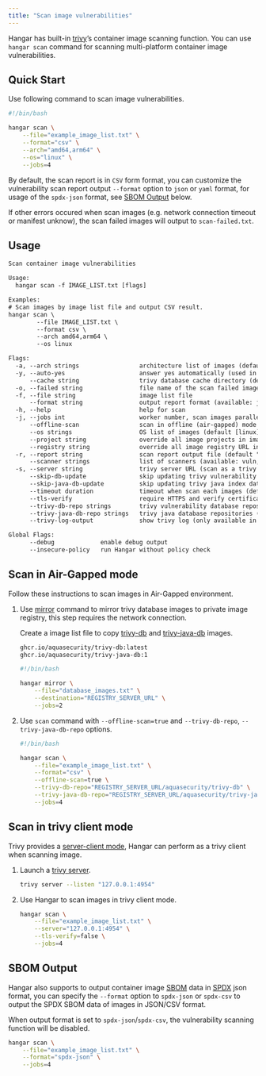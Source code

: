 ```yaml
---
title: "Scan image vulnerabilities"
---
```


Hangar has built-in [trivy](https://aquasecurity.github.io/trivy/)’s container image scanning function. You can use `hangar scan` command for scanning multi-platform container image vulnerabilities.

## Quick Start

Use following command to scan image vulnerabilities.

```bash
#!/bin/bash

hangar scan \
    --file="example_image_list.txt" \
    --format="csv" \
    --arch="amd64,arm64" \
    --os="linux" \
    --jobs=4
```

By default, the scan report is in `CSV` form format, you can customize the vulnerability scan report output `--format` option to `json` or `yaml` format, for usage of the `spdx-json` format, see [SBOM Output](#sbom-output) below.

If other errors occured when scan images (e.g. network connection timeout or manifest unknow), the scan failed images will output to `scan-failed.txt`.

## Usage

```txt title="hangar scan --help"
Scan container image vulnerabilities

Usage:
  hangar scan -f IMAGE_LIST.txt [flags]

Examples:
# Scan images by image list file and output CSV result.
hangar scan \
        --file IMAGE_LIST.txt \
        --format csv \
        --arch amd64,arm64 \
        --os linux

Flags:
  -a, --arch strings                 architecture list of images (default [amd64,arm64])
  -y, --auto-yes                     answer yes automatically (used in shell script)
      --cache string                 trivy database cache directory (default "/home/USERNAME/.cache/trivy")
  -o, --failed string                file name of the scan failed image list (default "scan-failed.txt")
  -f, --file string                  image list file
      --format string                output report format (available: json,yaml,csv,spdx-csv,spdx-json) (default "csv")
  -h, --help                         help for scan
  -j, --jobs int                     worker number, scan images parallelly (1-20) (default 1)
      --offline-scan                 scan in offline (air-gapped) mode
      --os strings                   OS list of images (default [linux])
      --project string               override all image projects in image list
      --registry string              override all image registry URL in image list
  -r, --report string                scan report output file (default "scan-report.[FORMAT]")
      --scanner strings              list of scanners (available: vuln,misconfig,secret,license) (default [vuln])
  -s, --server string                trivy server URL (scan as a trivy client mode)
      --skip-db-update               skip updating trivy vulnerability database
      --skip-java-db-update          skip updating trivy java index database
      --timeout duration             timeout when scan each images (default 10m0s)
      --tls-verify                   require HTTPS and verify certificates (default true)
      --trivy-db-repo strings        trivy vulnerability database repositories (default [public.ecr.aws/aquasecurity/trivy-db:2,ghcr.io/aquasecurity/trivy-db:2])
      --trivy-java-db-repo strings   trivy java database repositories (default [public.ecr.aws/aquasecurity/trivy-java-db:1,ghcr.io/aquasecurity/trivy-java-db:1])
      --trivy-log-output             show trivy log (only available in single worker mode)

Global Flags:
      --debug             enable debug output
      --insecure-policy   run Hangar without policy check
```

## Scan in Air-Gapped mode

Follow these instructions to scan images in Air-Gapped environment.

1. Use [mirror](/docs/v1.9/mirror/mirror) command to mirror trivy database images to private image registry, this step requires the network connection.

    Create a image list file to copy [trivy-db](https://github.com/aquasecurity/trivy-db/pkgs/container/trivy-db) and [trivy-java-db](https://github.com/aquasecurity/trivy-java-db/pkgs/container/trivy-java-db) images.

    ```txt title="database_images.txt"
    ghcr.io/aquasecurity/trivy-db:latest
    ghcr.io/aquasecurity/trivy-java-db:1
    ```

    ```bash
    #!/bin/bash

    hangar mirror \
        --file="database_images.txt" \
        --destination="REGISTRY_SERVER_URL" \
        --jobs=2
    ```

1. Use `scan` command with `--offline-scan=true` and `--trivy-db-repo`, `--trivy-java-db-repo` options.

    ```bash
    #!/bin/bash

    hangar scan \
        --file="example_image_list.txt" \
        --format="csv" \
        --offline-scan=true \
        --trivy-db-repo="REGISTRY_SERVER_URL/aquasecurity/trivy-db" \
        --trivy-java-db-repo="REGISTRY_SERVER_URL/aquasecurity/trivy-java-db" \
        --jobs=4
    ```

## Scan in trivy client mode

Trivy provides a [server-client mode](https://aquasecurity.github.io/trivy/v0.50/docs/references/modes/client-server/), Hangar can perform as a trivy client when scanning image.

1. Launch a [trivy server](https://aquasecurity.github.io/trivy/v0.50/docs/references/configuration/cli/trivy_server/).

    ```bash
    trivy server --listen "127.0.0.1:4954"
    ```

1. Use Hangar to scan images in trivy client mode.

    ```bash
    hangar scan \
        --file="example_image_list.txt" \
        --server="127.0.0.1:4954" \
        --tls-verify=false \
        --jobs=4
    ```

## SBOM Output

Hangar also supports to output container image [SBOM](https://cyclonedx.org/capabilities/sbom/) data in [SPDX](https://spdx.dev/) json format, you can specify the `--format` option to `spdx-json` or `spdx-csv` to output the SPDX SBOM data of images in JSON/CSV format.

When output format is set to `spdx-json`/`spdx-csv`, the vulnerability scanning function will be disabled.

```bash
hangar scan \
    --file="example_image_list.txt" \
    --format="spdx-json" \
    --jobs=4
```

